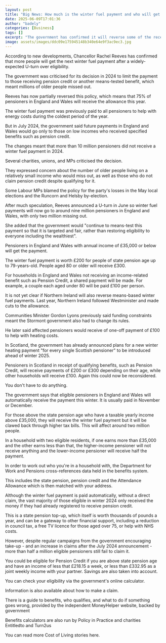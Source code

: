 ```yaml
---
layout: post
title: "Big News: How much is the winter fuel payment and who will get it?"
date: 2025-06-09T17:01:36
author: "badely"
categories: [Business]
tags: []
excerpt: "The government has confirmed it will reverse some of the recent changes to the winter fuel payment."
image: assets/images/ddc09e175945148b340e64e9f3ac9ec3.jpg
---
```


According to new developments, Chancellor Rachel Reeves has confirmed that more people will get the next winter fuel payment after a widely-expected U-turn over eligibility.

The government was criticised for its decision in 2024 to limit the payment to those receiving pension credit or another means-tested benefit, which meant millions of older people missed out.

Reeves has now partially reversed this policy, which means that 75% of pensioners in England and Wales will receive the allowance this year.

The winter fuel payment was previously paid to all pensioners to help with energy costs during the coldest period of the year. 

But in July 2024, the government said future payments in England and Wales would go only to those on low incomes who received specified benefits such as pension credit. 

The changes meant that more than 10 million pensioners did not receive a winter fuel payment in 2024.

Several charities, unions, and MPs criticised the decision. 

They expressed concern about the number of older people living on a relatively small income who would miss out, as well as those who do not claim pension credit despite qualifying for it. 

Some Labour MPs blamed the policy for the party's losses in the May local elections and the Runcorn and Helsby by-election.

After much speculation, Reeves announced a U-turn in June so winter fuel payments will now go to around nine million pensioners in England and Wales, with only two million missing out.

She added that the government would "continue to means-test this payment so that it is targeted and fair, rather than restoring eligibility to everyone including the wealthiest".

Pensioners in England and Wales with annual income of £35,000 or below will get the payment.

The winter fuel payment is worth £200 for people of state pension age up to 79-years-old. People aged 80 or older will receive £300.

For households in England and Wales not receiving an income-related benefit such as Pension Credit, a shared payment will be made. For example, a couple each aged under 80 will be paid £100 per person.

It is not yet clear if Northern Ireland will also reverse means-based winter fuel payments. Last year, Northern Ireland followed Westminister and made cuts to the allowance.

Communities Minister Gordon Lyons previously said funding constraints meant the Stormont government also had to change its rules.

He later said affected pensioners would receive of one-off payment of £100 to help with heating costs.

In Scotland, the government has already announced plans for a new winter heating payment "for every single Scottish pensioner" to be introduced ahead of winter 2025.

Pensioners in Scotland in receipt of qualifying benefits, such as Pension Credit, will receive payments of £200 or £300 depending on their age, while other households will receive £100. Again this could now be reconsidered.

You don't have to do anything.

The government says that eligible pensioners in England and Wales will automatically receive the payment this winter. It is usually paid in November or December.

For those above the state pension age who have a taxable yearly income above  £35,000, they will receive the winter fuel payment but it will be clawed back through higher tax bills. This will affect around two million people. 

In a household with two eligible residents, if one earns more than £35,000 and the other earns less than that, the higher-income pensioner will not receive anything  and the lower-income pensioner will receive half the payment.

In order to work out who you're in a household with, the Department for Work and Pensions cross-references data held in the benefits system.

This includes the state pension, pension credit and the Attendance Allowance which is then matched with your address.

Although the winter fuel payment is paid automatically, without a direct claim, the vast majority of those eligible in winter 2024 only received the money if they had already registered to receive pension credit.

This is a state pension top-up, which itself is worth thousands of pounds a year, and can be a gateway to other financial support, including a reduction in council tax, a free TV licence for those aged over 75, or help with NHS costs.

However, despite regular campaigns from the government encouraging take-up - and an increase in claims after the July 2024 announcement - more than half a million eligible pensioners still fail to claim it.

You could be eligible for Pension Credit if you are above state pension age and have an income of less that £218.15 a week, or less than £332.95 as a joint weekly income with your partner. Savings are also taken into account.

You can check your eligibility via the government's online calculator.

Information is also available about how to make a claim.

There is a guide to benefits, who qualifies, and what to do if something goes wrong, provided by the independent MoneyHelper website, backed by government

Benefits calculators are also run by Policy in Practice and charities Entitledto and Turn2us

You can read more Cost of Living stories here.


